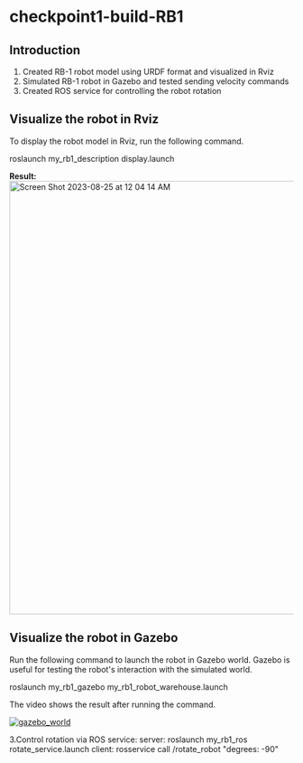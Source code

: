 # checkpoint1-build-RB1

## Introduction
<ol>
<li>Created RB-1 robot model using URDF format and visualized in Rviz</li>
<li>Simulated RB-1 robot in Gazebo and tested sending velocity commands</li>
<li>Created ROS service for controlling the robot rotation</li> 
</ol>

## Visualize the robot in Rviz
<p>To display the robot model in Rviz, run the following command.</p>

roslaunch my_rb1_description display.launch

<strong>Result:</strong><br>
<img width="767" alt="Screen Shot 2023-08-25 at 12 04 14 AM" src="https://github.com/ptientho/checkpoint1-build-RB1/assets/78469954/eb29ee0d-2526-43a5-a9a2-90ea95f52e3a">

## Visualize the robot in Gazebo
<p>Run the following command to launch the robot in Gazebo world. Gazebo is useful for testing the robot's interaction with the simulated world.</p>

roslaunch my_rb1_gazebo my_rb1_robot_warehouse.launch

<p>The video shows the result after running the command.</p>

[![gazebo_world](https://res.cloudinary.com/marcomontalbano/image/upload/v1692975409/video_to_markdown/images/google-drive--1gh7rEznzsDAF8vFMI7fPV8oyvNZj7GOh-c05b58ac6eb4c4700831b2b3070cd403.jpg)](https://drive.google.com/file/d/1gh7rEznzsDAF8vFMI7fPV8oyvNZj7GOh/view?usp=drive_link "gazebo_world")

3.Control rotation via ROS service:
	server: roslaunch my_rb1_ros rotate_service.launch
	client: rosservice call /rotate_robot "degrees: -90"


